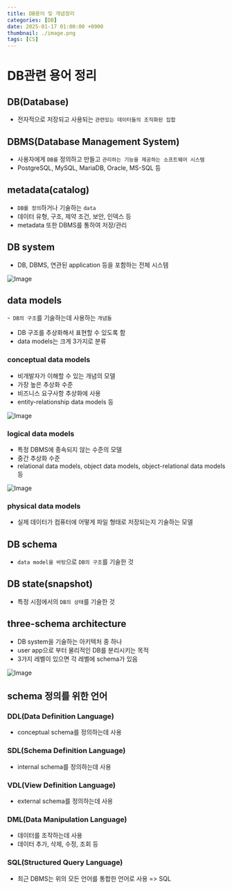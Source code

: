 ```yaml
---
title: DB용어 및 개념정리
categories: [DB]
date: 2025-01-17 01:00:00 +0900
thumbnail: ./image.png
tags: [CS]
---
```


# DB관련 용어 정리

## DB(Database)
- 전자적으로 저장되고 사용되는 `관련있는 데이터들의 조직화된 집합`

## DBMS(Database Management System)
- 사용자에게 `DB를` 정의하고 만들고 `관리하는 기능을 제공하는 소프트웨어 시스템`
- PostgreSQL, MySQL, MariaDB, Oracle, MS-SQL 등

## metadata(catalog)
- `DB를 정의`하거나 기술하는 `data`
- 데이터 유형, 구조, 제약 조건, 보안, 인덱스 등
- metadata 또한 DBMS를 통하여 저장/관리

## DB system
- DB, DBMS, 연관된 application 등을 포함하는 전체 시스템  

![Image](https://github.com/user-attachments/assets/3676e301-38ae-41a0-a763-dee289bf2c8a)

## data models
-` DB의 구조`를 기술하는데 사용하는 `개념들`
- DB 구조를 추상화해서 표현할 수 있도록 함
- data models는 크게 3가지로 분류

### conceptual data models
- 비개발자가 이해할 수 있는 개념의 모델
- 가장 높은 추상화 수준
- 비즈니스 요구사항 추상화에 사용  
- entity-relationship data models 등

![Image](https://github.com/user-attachments/assets/b4ba3f2b-ca07-49d6-bd60-ef60181adea9)

### logical data models
- 특정 DBMS에 종속되지 않는 수준의 모델
- 중간 추상화 수준  
- relational data models, object data models, object-relational data models 등

![Image](https://github.com/user-attachments/assets/138ee0e7-6aae-43b8-95c2-a1b873b5188c)

### physical data models
- 실제 데이터가 컴퓨터에 어떻게 파일 형태로 저장되는지 기술하는 모델

## DB schema
- `data model을 바탕`으로 `DB의 구조`를 기술한 것

## DB state(snapshot)
- 특정 시점에서의 `DB의 상태`를 기술한 것

## three-schema architecture
- DB system을 기술하는 아키텍처 중 하나
- user app으로 부터 물리적인 DB를 분리시키는 목적
- 3가지 레벨이 있으면 각 레벨에 schema가 있음  

![Image](https://github.com/user-attachments/assets/4637b597-d9b7-430a-a4f1-76a75ca92a09)

## schema 정의를 위한 언어

### DDL(Data Definition Language)
- conceptual schema를 정의하는데 사용

### SDL(Schema Definition Language)
- internal schema를 정의하는데 사용

### VDL(View Definition Language)
- external schema를 정의하는데 사용

### DML(Data Manipulation Language)
- 데이터를 조작하는데 사용
- 데이터 추가, 삭제, 수정, 조회 등

### SQL(Structured Query Language)
- 최근 DBMS는 위의 모든 언어를 통합한 언어로 사용 => SQL
